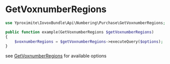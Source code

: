 # GetVoxnumberRegions

```php
use Yproximite\IovoxBundle\Api\Numbering\Purchase\GetVoxnumberRegions;

public function example(GetVoxnumberRegions $getVoxnumberRegions)
{
    $voxnumberRegions = $getVoxnumberRegions->executeQuery($options); 
}
```

see [GetVoxnumberRegions](../../src/Api/Numbering/Purchase/GetVoxnumberRegions.php) for available options
